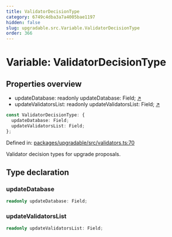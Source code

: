```yaml
---
title: ValidatorDecisionType
category: 6749c4dba3a7a4005bae1197
hidden: false
slug: upgradable.src.Variable.ValidatorDecisionType
order: 366
---
```


# Variable: ValidatorDecisionType

## Properties overview

- updateDatabase: readonly updateDatabase: Field; [↗](#updatedatabase)
- updateValidatorsList: readonly updateValidatorsList: Field; [↗](#updatevalidatorslist)

```ts
const ValidatorDecisionType: {
  updateDatabase: Field;
  updateValidatorsList: Field;
};
```

Defined in: [packages/upgradable/src/validators.ts:70](https://github.com/zkcloudworker/minatokens-lib/blob/main/packages/upgradable/src/validators.ts#L70)

Validator decision types for upgrade proposals.

## Type declaration

### updateDatabase

```ts
readonly updateDatabase: Field;
```

### updateValidatorsList

```ts
readonly updateValidatorsList: Field;
```

